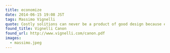 ```yaml
---
title: economize
date: 2014-06-15 19:08 JST
tags: Massimo Vignelli
quote: Costly solitions can never be a product of good design because economy is at the essence of the design expression. Economy doesn’t mean cheap design. Economy in design is the most appropriate and lean solution to every problem. Contrived solutions are never good nor long lasting. Quality is not necessarily more expensive than cheap solutions. Good design doesn’t cost more than bad design. The opposite is quite true, very often.
found_title: Vignelli Canon
found_url: http://www.vignelli.com/canon.pdf
images:
  - massimo.jpeg
---
```


